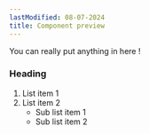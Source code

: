 ```yaml
---
lastModified: 08-07-2024
title: Component preview
---
```



<script>
  import { ComponentPreview, Collapsible } from "$lib/components";
</script>

<ComponentPreview>
<Collapsible summary="Base collapsible" >
You can really put anything in here !

### Heading

1. List item 1
2. List item 2
   - Sub list item 1
   - Sub list item 2

</Collapsible>
</ComponentPreview>
